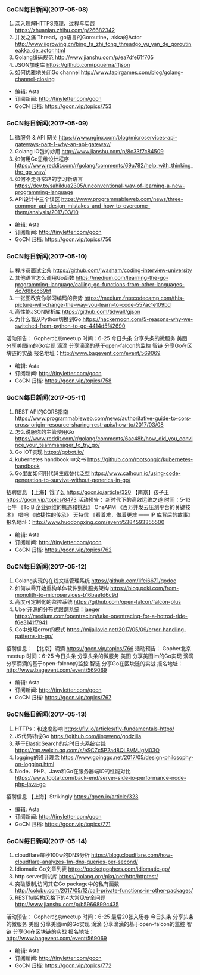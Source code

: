 ### GoCN每日新闻(2017-05-08)

1. 深入理解HTTPS原理、过程与实践 https://zhuanlan.zhihu.com/p/26682342
2. 并发之痛 Thread，go语言的Goroutine，akka的Actor http://www.iigrowing.cn/bing_fa_zhi_tong_threadgo_yu_yan_de_goroutineakka_de_actor.html
3. Golang编码规范 http://www.jianshu.com/p/ea7dfe61f705
4. JSON加速库 https://github.com/pquerna/ffjson
5. 如何优雅地关闭Go channel http://www.tapirgames.com/blog/golang-channel-closing

* 编辑: Asta
* 订阅新闻: http://tinyletter.com/gocn
* GoCN 归档: https://gocn.vip/topics/753

### GoCN每日新闻(2017-05-09)

1. 微服务 & API 网关 https://www.nginx.com/blog/microservices-api-gateways-part-1-why-an-api-gateway/
2. Golang IO包的妙用 http://www.jianshu.com/p/8c33f7c84509
3. 如何用Go思维设计程序 https://www.reddit.com/r/golang/comments/69u782/help_with_thinking_the_go_way/
4. 如何不走寻常路的学习新语言 https://dev.to/sahildua2305/unconventional-way-of-learning-a-new-programming-language
5. API设计中三个误区 https://www.programmableweb.com/news/three-common-api-design-mistakes-and-how-to-overcome-them/analysis/2017/03/10

* 编辑: Asta
* 订阅新闻: http://tinyletter.com/gocn
* GoCN 归档: https://gocn.vip/topics/756

### GoCN每日新闻(2017-05-10)

1. 程序员面试宝典 https://github.com/jwasham/coding-interview-university
2. 其他语言怎么调用Go函数 https://medium.com/learning-the-go-programming-language/calling-go-functions-from-other-languages-4c7d8bcc69bf
3. 一张图改变你学习编码的姿势 https://medium.freecodecamp.com/this-picture-will-change-the-way-you-learn-to-code-557ac1e109bd
4. 高性能JSON解析库 https://github.com/tidwall/gjson
5. 为什么我从Python切换到Go https://hackernoon.com/5-reasons-why-we-switched-from-python-to-go-4414d5f42690

活动预告：
Gopher北京meetup   时间：6-25
今日头条 分享头条的微服务
美图  分享美图im的Go实现
滴滴 分享滴滴的基于open-falcon的监控
智链 分享Go在区块链的实战
报名地址：http://www.bagevent.com/event/569069

* 编辑: Asta
* 订阅新闻: http://tinyletter.com/gocn
* GoCN 归档: https://gocn.vip/topics/758

### GoCN每日新闻(2017-05-11)

1. REST API的CORS指南 https://www.programmableweb.com/news/authoritative-guide-to-cors-cross-origin-resource-sharing-rest-apis/how-to/2017/03/08
2. 怎么说服你的主管使用Go https://www.reddit.com/r/golang/comments/6ac48b/how_did_you_convince_your_teammanager_to_try_go/
3. Go IOT实现 https://gobot.io/
4. kubernetes handbook 中文书 https://github.com/rootsongjc/kubernetes-handbook
5. Go里面如何用代码生成替代泛型 https://www.calhoun.io/using-code-generation-to-survive-without-generics-in-go/

招聘信息
【上海】饿了么 https://gocn.io/article/320
【南京】孩子王 https://gocn.vip/topics/8473
活动预告：
新时代下的高效运维之道   时间：5-13
七牛 《To B 企业运维的机遇和挑战》
OneAPM 《百万并发云压测平台的关键技术》
唱吧 《敏捷性的传承》
天特信 《看着难，做着更难 —— IP 库背后的故事》
报名地址：http://www.huodongxing.com/event/5384593355500

* 编辑: Asta
* 订阅新闻: http://tinyletter.com/gocn
* GoCN 归档: https://gocn.vip/topics/762

### GoCN每日新闻(2017-05-12)

1. Golang实现的在线文档管理系统 https://github.com/lifei6671/godoc
2. 如何从零开始重构单体软件到微服务架构 https://blog.poki.com/from-monolith-to-microservices-b16bae1d6c9d
3. 高度可定制化的监控系统 https://github.com/open-falcon/falcon-plus
4. Uber开源的分布式跟踪系统：jaeger https://medium.com/opentracing/take-opentracing-for-a-hotrod-ride-f6e3141f7941
5. Go中处理error的模式 https://mijailovic.net/2017/05/09/error-handling-patterns-in-go/

招聘信息：
【北京】滴滴 https://gocn.vip/topics/766
活动预告：
Gopher北京meetup   时间：6-25
今日头条 分享头条的微服务
美图  分享美图im的Go实现
滴滴 分享滴滴的基于open-falcon的监控
智链 分享Go在区块链的实战
报名地址：http://www.bagevent.com/event/569069

* 编辑: Asta
* 订阅新闻: http://tinyletter.com/gocn
* GoCN 归档: https://gocn.vip/topics/767

### GoCN每日新闻(2017-05-13)

1. HTTPs：和速度影响 https://fly.io/articles/fly-fundamentals-https/
2. JS代码转成Go https://github.com/jingweno/godzilla
3. 基于ElasticSearch的实时日志系统实践 https://mp.weixin.qq.com/s/eSCZc5P2ad8QL8VMJgM03Q
4. logging的设计理念 https://www.goinggo.net/2017/05/design-philosophy-on-logging.html
5. Node、PHP、Java和Go在服务器端IO的性能对比 https://www.toptal.com/back-end/server-side-io-performance-node-php-java-go

招聘信息
【上海】Strikingly https://gocn.io/article/323

* 编辑: Asta
* 订阅新闻: http://tinyletter.com/gocn
* GoCN 归档: https://gocn.vip/topics/771

### GoCN每日新闻(2017-05-14)

1. cloudflare每秒100w的DNS分析 https://blog.cloudflare.com/how-cloudflare-analyzes-1m-dns-queries-per-second/
2. Idiomatic Go文章列表 https://pocketgophers.com/idiomatic-go/
3. http server测试库 https://golang.org/pkg/net/http/httptest/
4. 突破限制,访问其它Go package中的私有函数 http://colobu.com/2017/05/12/call-private-functions-in-other-packages/
5. RESTful架构风格下的4大常见安全问题 http://www.jianshu.com/p/b5966899c435

活动预告：
Gopher北京meetup   时间：6-25  最后20张入场券
今日头条 分享头条的微服务
美图  分享美图im的Go实现
滴滴 分享滴滴的基于open-falcon的监控
智链 分享Go在区块链的实战
报名地址：http://www.bagevent.com/event/569069

* 编辑: Asta
* 订阅新闻: http://tinyletter.com/gocn
* GoCN 归档: https://gocn.vip/topics/772
